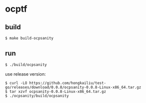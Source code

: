 # ocptf

## build

```bash
$ make build-ocpsanity

```

## run

```bash
$ ./build/ocpsanity

```

use release version:

```
$ curl -LO https://github.com/hongkailiu/test-go/releases/download/0.0.8/ocpsanity-0.0.8-Linux-x86_64.tar.gz
$ tar xzvf ocpsanity-0.0.8-Linux-x86_64.tar.gz
$ ./ocpsanity/build/ocpsanity

```
